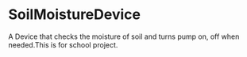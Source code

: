 # SoilMoistureDevice
A Device that checks the moisture of soil and turns pump on, off when needed.This is for school project. 
